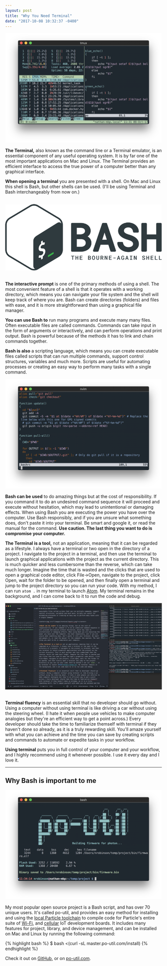 ```yaml
---
layout: post
title: "Why You Need Terminal"
date: "2017-10-08 10:32:37 -0400"
---
```


<center><img src="/images/terminal/title.png"></center>

**The Terminal,** also known as the command line or a Terminal emulator, is an essential component of any useful operating system. It is by far one of the most important applications on Mac and Linux. The Terminal provides an efficient interface to access the true power of a computer better than any graphical interface.

**When opening a terminal** you are presented with a shell. On Mac and Linux this shell is Bash, but other shells can be used. (I'll be using Terminal and Bash interchangeably from now on.)

<br>
<center><img src="/images/terminal/bash.svg"></center>
<br>

**The interactive prompt** is one of the primary methods of using a shell. The most convenient feature of a shell is that it operates with a working directory, which means you can navigate your file system and the shell will keep track of where you are. Bash can create directories (folders) and files with ease, and it is more straightforward than using a graphical file manager.

**You can use Bash to** run many programs and execute many many files. Often executable files are called commands. Commands can take input in the form of arguments or interactively, and can perform operations and print output. Bash is powerful because of the methods it has to link and chain commands together.

**Bash is also** a scripting language, which means you can create executable files called scripts that can run multiple commands, support control structures, variables and much more. Scripts are useful for automating processes or creating an easy way to perform many tasks with a single command.

<center><img src="/images/terminal/bashrc.png"></center>

**Bash can be used** to do amazing things but at the cost of responsibility. If you command it to do an undesired command sequence it will proceed and execute without hesitation, which may lead to unintentional or damaging effects. When using Bash you are executing the power you have over the computer. Use Bash responsibly, and if you are unsure what something does, don't paste it into your terminal. Be smart and google it, or read the manual for the command. **Use caution. The last thing you want to do is compromise your computer.**

**The Terminal is a tool,** not an application, meaning that it can be regarded as a lifestyle. I always have a terminal or two open in the directory of a project. I navigate to the project in a terminal, and then use the terminal to launch graphical applications with the project as the current directory. This is much quicker and less cumbersome than the reverse, which can take much longer. Imagine the time that is wasted and the clicks that are used to open a graphical code editor, click File->Open, navigate to the project, click Open, wait for the folder to be opened, and then finally open a terminal and jump to the project directory so you can run your code. With my method, I can run `atom .` in my terminal to launch [Atom](https://atom.io). My terminal remains in the background, and I can come back to it to run the code and debug.

<center><img src="/images/terminal/atom_1200px.png"></center>
<br>

**Terminal fluency** is an essential skill that no developer should go without. Using a computer without using terminal is like driving a car without using the steering wheel. (I hate it when people use vehicles to make computer analogies but they're an efficient way to get a point across.) Every developer should take the time to familiarize themself with terminal if they haven't done so already, as it is a truly rewarding skill. You'll amaze yourself with what you can achieve and the time you can save by creating scripts and commands to automate or expedite tasks in your workflow.

**Using terminal** puts you in full control of your computer and your workflow, and I highly recommend using it whenever possible. I use it every day and I love it.

---------

## Why Bash is important to me

<center><img src="/images/terminal/po.png"></center>

My most popular open source project is a Bash script, and has over 70 unique users. It's called po-util, and provides an easy method for installing and using the [local Particle toolchain](https://github.com/spark/firmware/) to compile code for Particle's entire suite of [Wi-Fi](https://www.particle.io/products/hardware/photon-wifi-dev-kit), and [cellular](https://www.particle.io/products/hardware/electron-cellular-dev-kit) IoT development boards. It includes many features for project, library, and device management, and can be installed on Mac and Linux by running the following command:

{% highlight bash %}
$ bash <(curl -sL master.po-util.com/install)
{% endhighlight %}

Check it out on [GitHub](https://github.com/nrobinson2000/po-util), or on [po-util.com](https://po-util.com).

